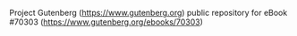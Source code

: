 Project Gutenberg (https://www.gutenberg.org) public repository for eBook #70303 (https://www.gutenberg.org/ebooks/70303)
